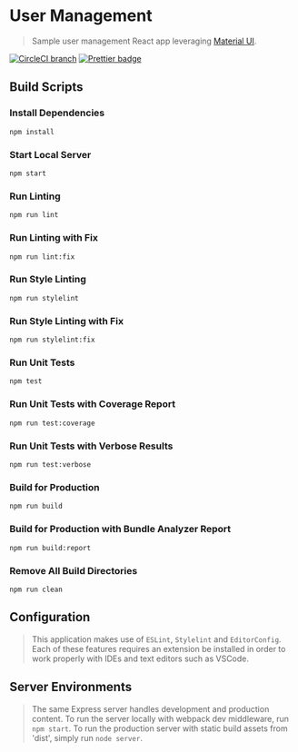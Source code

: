 # User Management
> Sample user management React app leveraging [Material UI](https://material-ui.com/).

[![CircleCI branch](https://img.shields.io/circleci/project/github/dzervoudakes/react-usermgmt/master.svg)](https://circleci.com/gh/dzervoudakes/react-usermgmt/tree/master)
[![Prettier badge](https://img.shields.io/badge/code_style-prettier-ff69b4.svg)](https://prettier.io/)

## Build Scripts

### Install Dependencies
```
npm install
```

### Start Local Server
```
npm start
```

### Run Linting
```
npm run lint
```

### Run Linting with Fix
```
npm run lint:fix
```

### Run Style Linting
```
npm run stylelint
```

### Run Style Linting with Fix
```
npm run stylelint:fix
```

### Run Unit Tests
```
npm test
```

### Run Unit Tests with Coverage Report
```
npm run test:coverage
```

### Run Unit Tests with Verbose Results
```
npm run test:verbose
```

### Build for Production
```
npm run build
```

### Build for Production with Bundle Analyzer Report
```
npm run build:report
```

### Remove All Build Directories
```
npm run clean
```

## Configuration
> This application makes use of `ESLint`, `Stylelint` and `EditorConfig`. Each of these features requires
> an extension be installed in order to work properly with IDEs and text editors such as VSCode.

## Server Environments
> The same Express server handles development and production content. To run the server locally
> with webpack dev middleware, run `npm start`. To run the production server with static
> build assets from 'dist', simply run `node server`.

